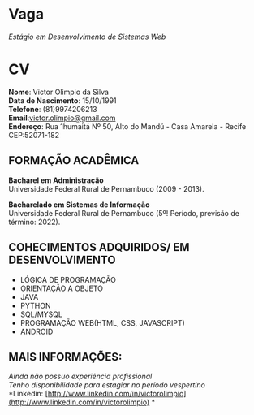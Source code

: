 Vaga
====

*Estágio em Desenvolvimento de Sistemas Web*


CV
==
**Nome**: Victor Olimpio da Silva<br/>
**Data de Nascimento**: 15/10/1991<br/>
**Telefone**: (81)9974206213<br/>
**Email**:victor.olimpio@gmail.com<br/>
**Endereço**: Rua 1humaitá Nº 50, Alto do Mandú - Casa Amarela - Recife CEP:52071-182<br/>

FORMAÇÃO ACADÊMICA
-------------------
**Bacharel em Administração**<br/> 
Universidade Federal Rural de Pernambuco (2009 - 2013).<br/>

**Bacharelado em Sistemas de Informação**<br/> 
Universidade Federal Rural de Pernambuco (5º! Período, previsão de término: 2022).<br/>

COHECIMENTOS ADQUIRIDOS/ EM DESENVOLVIMENTO
-------------------
<ul>
   <li>LÓGICA DE PROGRAMAÇÃO</li>
   <li>ORIENTAÇÃO A OBJETO</li>
   <li>JAVA</li>
   <li>PYTHON</li>
   <li>SQL/MYSQL</li>
   <li>PROGRAMAÇÃO WEB(HTML, CSS, JAVASCRIPT)</li>
   <li>ANDROID</li>
</ul>

MAIS INFORMAÇÕES:
-------------------
*Ainda não possuo experiência profissional*<br/>
*Tenho disponibilidade para estagiar no período vespertino*<br/>
*Linkedin: [http://www.linkedin.com/in/victorolimpio](http://www.linkedin.com/in/victorolimpio) *<br/>


